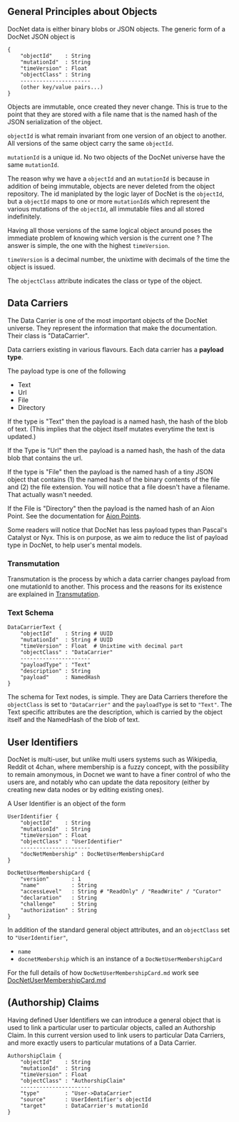 ## General Principles about Objects

DocNet data is either binary blobs or JSON objects. The generic form of a DocNet JSON object is

```
{
	"objectId"    : String
	"mutationId"  : String
	"timeVersion" : Float
	"objectClass" : String
	----------------------
    (other key/value pairs...)
}
```

Objects are immutable, once created they never change. This is true to the point that they are stored with a file name that is the named hash of the JSON serialization of the object.  

`objectId` is what remain invariant from one version of an object to another. All versions of the same object carry the same `objectId`. 

`mutationId` is a unique id. No two objects of the DocNet universe have the same `mutationId`.

The reason why we have a `objectId` and an `mutationId` is because in addition of being immutable, objects are never deleted from the object repository. The id maniplated by the logic layer of DocNet is the `objectId`, but a `objectId` maps to one or more `mutationId`s which represent the various mutations of the `objectId`, all immutable files and all stored indefinitely.

Having all those versions of the same logical object around poses the immediate problem of knowing which version is the current one ? The answer is simple, the one with the highest `timeVersion`. 

`timeVersion` is a decimal number, the unixtime with decimals of the time the object is issued.

The `objectClass` attribute indicates the class or type of the object. 

## Data Carriers

The Data Carrier is one of the most important objects of the DocNet universe. They represent the information that make the documentation. Their class is "DataCarrier".

Data carriers existing in various flavours. Each data carrier has a **payload type**. 

The payload type is one of the following

- Text 
- Url
- File 
- Directory

If the type is "Text" then the payload is a named hash, the hash of the blob of text. (This implies that the object itself mutates everytime the text is updated.)

If the Type is "Url" then the payload is a named hash, the hash of the data blob that contains the url. 

If the type is "File" then the payload is the named hash of a tiny JSON object that contains (1) the named hash of the binary contents of the file and (2) the file extension. You will notice that a file doesn't have a filename. That actually wasn't needed.

If the File is "Directory" then the payload is the named hash of an Aion Point. See the documentation for [Aion Points](Aion-Points.md).

Some readers will notice that DocNet has less payload types than Pascal's Catalyst or Nyx. This is on purpose, as we aim to reduce the list of payload type in DocNet, to help user's mental models. 

### Transmutation

Transmutation is the process by which a data carrier changes payload from one mutationId to another. This process and the reasons for its existence are explained in [Transmutation](Transmutation.md).

### Text Schema

```
DataCarrierText {
	"objectId"    : String # UUID
	"mutationId"  : String # UUID
	"timeVersion" : Float  # Unixtime with decimal part
	"objectClass" : "DataCarrier"
	----------------------
	"payloadType" : "Text"
	"description" : String
	"payload"     : NamedHash
}
```

The schema for Text nodes, is simple. They are Data Carriers therefore the `objectClass` is set to `"DataCarrier"` and the `payloadType` is set to `"Text"`. The Text specific attributes are the description, which is carried by the object itself and the NamedHash of the blob of text.  

## User Identifiers

DocNet is multi-user, but unlike multi users systems such as Wikipedia, Reddit ot 4chan, where membership is a fuzzy concept, with the possibility to remain amonymous, in Docnet we want to have a finer control of who the users are, and notably who can update the data repository (either by creating new data nodes or by editing existing ones). 

A User Identifier is an object of the form

```
UserIdentifier {
	"objectId"    : String
	"mutationId"  : String
	"timeVersion" : Float
	"objectClass" : "UserIdentifier"
	----------------------
	"docNetMembership" : DocNetUserMembershipCard
}

DocNetUserMembershipCard { 
	"version"       : 1
	"name"          : String
	"accessLevel"   : String # "ReadOnly" / "ReadWrite" / "Curator"
	"declaration"   : String
	"challenge"     : String
	"authorization" : String
}
```

In addition of the standard general object attributes, and an `objectClass` set to `"UserIdentifier"`, 

- `name` 
- `docnetMembership` which is an instance of a `DocNetUserMembershipCard`

For the full details of how `DocNetUserMembershipCard.md` work see [DocNetUserMembershipCard.md](DocNetUserMembershipCard.md)

## (Authorship) Claims

Having defined User Identifiers we can introduce a general object that is used to link a particular user to particular objects, called an Authorship Claim. In this current version used to link users to particular Data Carriers, and more exactly users to particular mutations of a Data Carrier.

```
AuthorshipClaim {
	"objectId"    : String
	"mutationId"  : String
	"timeVersion" : Float
	"objectClass" : "AuthorshipClaim"
	----------------------
	"type"        : "User->DataCarrier"
	"source"      : UserIdentifier's objectId
	"target"      : DataCarrier's mutationId 
}
```